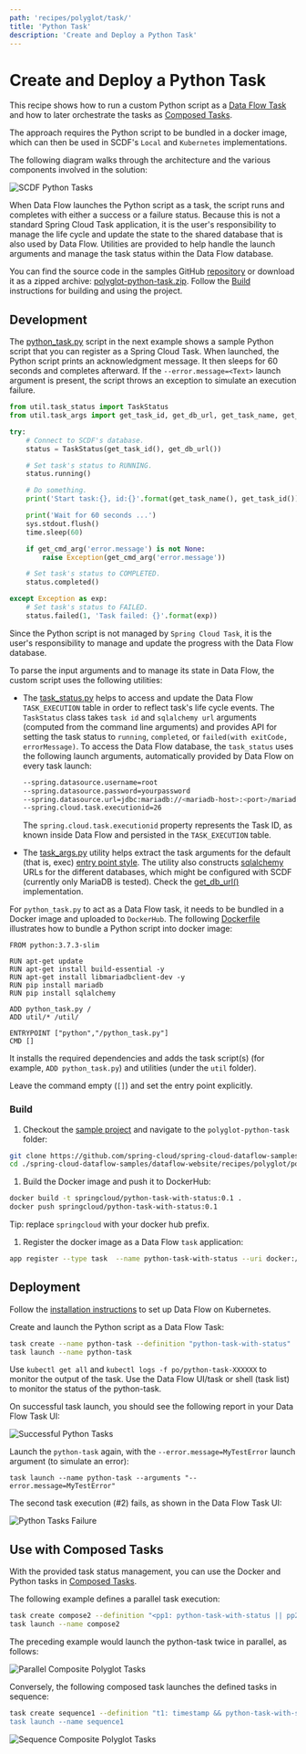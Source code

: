 ```yaml
---
path: 'recipes/polyglot/task/'
title: 'Python Task'
description: 'Create and Deploy a Python Task'
---
```


# Create and Deploy a Python Task

This recipe shows how to run a custom Python script as a [Data Flow Task](https://docs.spring.io/spring-cloud-dataflow/docs/%dataflow-version%/reference/htmlsingle/#spring-cloud-dataflow-task) and how to later orchestrate the tasks as [Composed Tasks](https://docs.spring.io/spring-cloud-dataflow/docs/%dataflow-version%/reference/htmlsingle/#spring-cloud-dataflow-composed-tasks).

The approach requires the Python script to be bundled in a docker image, which can then be used in SCDF's `Local` and `Kubernetes` implementations.

The following diagram walks through the architecture and the various components involved in the solution:

![SCDF Python Tasks](images/python-task-with-status-2.png)

When Data Flow launches the Python script as a task, the script runs and completes with either a success or a failure status.
Because this is not a standard Spring Cloud Task application, it is the user's responsibility to manage the life cycle and update the state to the shared database that is also used by Data Flow.
Utilities are provided to help handle the launch arguments and manage the task status within the Data Flow database.

You can find the source code in the samples GitHub [repository](https://github.com/spring-cloud/spring-cloud-dataflow-samples/tree/main/dataflow-website/recipes/polyglot/polyglot-python-task) or download it as a zipped archive: [polyglot-python-task.zip](https://github.com/spring-cloud/spring-cloud-dataflow-samples/raw/main/dataflow-website/recipes/polyglot/polyglot-python-task.zip). Follow the [Build](#build) instructions for building and using the project.

## Development

The [python_task.py](https://github.com/spring-cloud/spring-cloud-dataflow-samples/blob/main/dataflow-website/recipes/polyglot/polyglot-python-task/python_task.py) script in the next example shows a sample Python script that you can register as a Spring Cloud Task.
When launched, the Python script prints an acknowledgment message. It then sleeps for 60 seconds and completes afterward.
If the `--error.message=<Text>` launch argument is present, the script throws an exception to simulate an execution failure.

```python
from util.task_status import TaskStatus
from util.task_args import get_task_id, get_db_url, get_task_name, get_cmd_arg

try:
    # Connect to SCDF's database.
    status = TaskStatus(get_task_id(), get_db_url())

    # Set task's status to RUNNING.
    status.running()

    # Do something.
    print('Start task:{}, id:{}'.format(get_task_name(), get_task_id()))

    print('Wait for 60 seconds ...')
    sys.stdout.flush()
    time.sleep(60)

    if get_cmd_arg('error.message') is not None:
        raise Exception(get_cmd_arg('error.message'))

    # Set task's status to COMPLETED.
    status.completed()

except Exception as exp:
    # Set task's status to FAILED.
    status.failed(1, 'Task failed: {}'.format(exp))
```

<!--IMPORTANT-->

Since the Python script is not managed by `Spring Cloud Task`, it is the user's responsibility to manage and update the progress with the Data Flow database.

<!--END_IMPORTANT-->

To parse the input arguments and to manage its state in Data Flow, the custom script uses the following utilities:

- The [task_status.py](https://github.com/spring-cloud/spring-cloud-dataflow-samples/blob/main/dataflow-website/recipes/polyglot/polyglot-python-task/util/task_status.py) helps to access and update the Data Flow `TASK_EXECUTION` table in order to reflect task's life cycle events. The `TaskStatus` class takes `task id` and `sqlalchemy url` arguments (computed from the command line arguments) and provides API for setting the task status to `running`, `completed`, or `failed(with exitCode, errorMessage)`.
  To access the Data Flow database, the `task_status` uses the following launch arguments, automatically provided by Data Flow on every task launch:

  ```bash
  --spring.datasource.username=root
  --spring.datasource.password=yourpassword
  --spring.datasource.url=jdbc:mariadb://<mariadb-host>:<port>/mariadb
  --spring.cloud.task.executionid=26
  ```

  The `spring.cloud.task.executionid` property represents the Task ID, as known inside Data Flow and persisted in the `TASK_EXECUTION` table.

- The [task_args.py](https://github.com/spring-cloud/spring-cloud-dataflow-samples/blob/main/dataflow-website/recipes/polyglot/polyglot-python-task/util/task_args.py) utility helps extract the task arguments for the default (that is, exec) [entry point style](https://docs.spring.io/spring-cloud-dataflow/docs/%dataflow-version%/reference/htmlsingle/#_entry_point_style_2).
  The utility also constructs [sqlalchemy](https://www.sqlalchemy.org/) URLs for the different databases, which might be configured with SCDF (currently only MariaDB is tested). Check the [get_db_url()](https://github.com/spring-cloud/spring-cloud-dataflow-samples/blob/main/dataflow-website/recipes/polyglot/polyglot-python-task/util/task_args.py#L22) implementation.

For `python_task.py` to act as a Data Flow task, it needs to be bundled in a Docker image and uploaded to `DockerHub`. The following [Dockerfile](https://github.com/spring-cloud/spring-cloud-dataflow-samples/blob/main/dataflow-website/recipes/polyglot/polyglot-python-task/Dockerfile) illustrates how to bundle a Python script into docker image:

```docker
FROM python:3.7.3-slim

RUN apt-get update
RUN apt-get install build-essential -y
RUN apt-get install libmariadbclient-dev -y
RUN pip install mariadb
RUN pip install sqlalchemy

ADD python_task.py /
ADD util/* /util/

ENTRYPOINT ["python","/python_task.py"]
CMD []
```

It installs the required dependencies and adds the task script(s) (for example, `ADD python_task.py`) and utilities (under the `util` folder).

<!--TIP-->

Leave the command empty (`[]`) and set the entry point explicitly.

<!--END_TIP-->

### Build

1. Checkout the [sample project](https://github.com/spring-cloud/spring-cloud-dataflow-samples) and navigate to the `polyglot-python-task` folder:

```bash
git clone https://github.com/spring-cloud/spring-cloud-dataflow-samples
cd ./spring-cloud-dataflow-samples/dataflow-website/recipes/polyglot/polyglot-python-task/
```

1. Build the Docker image and push it to DockerHub:

```bash
docker build -t springcloud/python-task-with-status:0.1 .
docker push springcloud/python-task-with-status:0.1
```

Tip: replace `springcloud` with your docker hub prefix.

1. Register the docker image as a Data Flow `task` application:

```bash
app register --type task  --name python-task-with-status --uri docker://springcloud/python-task-with-status:0.1
```

## Deployment

Follow the [installation instructions](%currentPath%/installation/kubernetes/) to set up Data Flow on Kubernetes.

Create and launch the Python script as a Data Flow Task:

```bash
task create --name python-task --definition "python-task-with-status"
task launch --name python-task
```

<!--TIP-->

Use `kubectl get all` and `kubectl logs -f po/python-task-XXXXXX` to monitor the output of the task.
Use the Data Flow UI/task or shell (task list) to monitor the status of the python-task.

<!--END_TIP-->

On successful task launch, you should see the following report in your Data Flow Task UI:

![Successful Python Tasks](images/successful-python-task-execution.png)

Launch the `python-task` again, with the `--error.message=MyTestError` launch argument (to simulate an error):

```
task launch --name python-task --arguments "--error.message=MyTestError"
```

The second task execution (#2) fails, as shown in the Data Flow Task UI:

![Python Tasks Failure](images/python-task-failure.png)

## Use with Composed Tasks

With the provided task status management, you can use the Docker and Python tasks in [Composed Tasks](https://docs.spring.io/spring-cloud-dataflow/docs/%dataflow-version%/reference/htmlsingle/#spring-cloud-dataflow-composed-tasks).

The following example defines a parallel task execution:

```bash
task create compose2 --definition "<pp1: python-task-with-status || pp2: python-task-with-status>"
task launch --name compose2
```

The preceding example would launch the python-task twice in parallel, as follows:

![Parallel Composite Polyglot Tasks](images/polyglot-composite-task-parallel.png)

Conversely, the following composed task launches the defined tasks in sequence:

```bash
task create sequence1 --definition "t1: timestamp && python-task-with-status && t2: timestamp”
task launch --name sequence1
```

![Sequence Composite Polyglot Tasks](images/polyglot-composite-task-sequencial.png)
